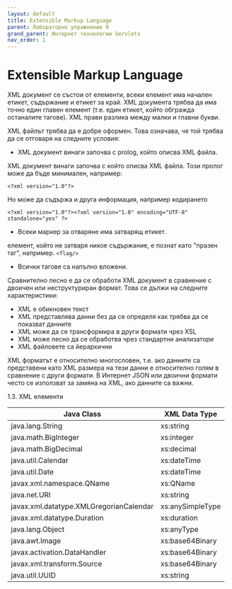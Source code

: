 ```yaml
---
layout: default
title: Extensible Markup Language 
parent: Лабораторно упражнение 9
grand_parent: Интернет технологии Servlets
nav_order: 1
---
```


# Extensible Markup Language

XML документ се състои от елементи, всеки елемент има начален етикет, съдържание и етикет за край. XML документа трябва да има точно един главен елемент (т.е. един етикет, който обгражда останалите тагове). XML прави разлика между малки и главни букви.

XML файлът трябва да е добре оформен. Това означава, че той трябва да се отговаря на следните условия:

* XML документ винаги започва с prolog, който описва XML файла.

XML документ винаги започва с който описва XML файла. Този пролог може да бъде минимален, например:

```
<?xml version="1.0"?>
```

Но може да съдържа и друга информация, например кодирането

```
<?xml version="1.0"?><?xml version="1.0" encoding="UTF-8" standalone="yes" ?>
```

* Всеки маркер за отваряне има затварящ етикет.

елемент, който не затваря никое съдържание, е познат като "празен таг", например. `<flag/>`

* Всички тагове са напълно вложени.

Сравнително лесно е да се обработи XML документ в сравнение с двоичен или неструктуриран формат. Това се дължи на следните характеристики:

* XML е обикновен текст
* XML представлява данни без да се определя как трябва да се показват данните
* XML може да се трансформира в други формати чрез XSL
* XML може лесно да се обработва чрез стандартни анализатори
* XML файловете са йерархични

XML форматът е относително многословен, т.е. ако данните са представени като XML размера на тези данни е относително голям в сравнение с други формати. В Интернет JSON или двоични формати често се използват за замяна на XML, ако данните са важни.

1.3. XML елементи

| Java Class                              | XML Data Type    |
| --------------------------------------- | ---------------- |
| java.lang.String                        | xs:string        |
| java.math.BigInteger                    | xs:integer       |
| java.math.BigDecimal                    | xs:decimal       |
| java.util.Calendar                      | xs:dateTime      |
| java.util.Date                          | xs:dateTime      |
| javax.xml.namespace.QName               | xs:QName         |
| java.net.URI                            | xs:string        |
| javax.xml.datatype.XMLGregorianCalendar | xs:anySimpleType |
| javax.xml.datatype.Duration             | xs:duration      |
| java.lang.Object                        | xs:anyType       |
| java.awt.Image                          | xs:base64Binary  |
| javax.activation.DataHandler            | xs:base64Binary  |
| javax.xml.transform.Source              | xs:base64Binary  |
| java.util.UUID                          | xs:string        |
